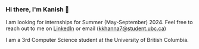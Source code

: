 ### Hi there, I'm Kanish 👋

I am looking for internships for Summer (May-September) 2024. Feel free to reach out to me on [LinkedIn](https://www.linkedin.com/in/kanishkhanna/) or email (kkhanna7@student.ubc.ca)

I am a 3rd Computer Science student at the University of British Columbia.



<!--
**kanish10/kanish10** is a ✨ _special_ ✨ repository because its `README.md` (this file) appears on your GitHub profile.

Here are some ideas to get you started:

- 🔭 I’m currently working on ...
- 🌱 I’m currently learning ...
- 👯 I’m looking to collaborate on ...
- 🤔 I’m looking for help with ...
- 💬 Ask me about ...
- 📫 How to reach me: ...
- 😄 Pronouns: ...
- ⚡ Fun fact: ...
-->
